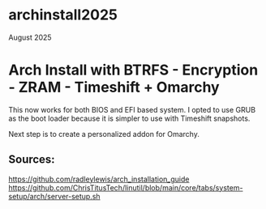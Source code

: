 # archinstall2025

August 2025

# Arch Install with BTRFS - Encryption - ZRAM - Timeshift + Omarchy

This now works for both BIOS and EFI based system.
I opted to use GRUB as the boot loader because it is simpler to use with Timeshift snapshots.

Next step is to create a personalized addon for Omarchy.

## Sources:
https://github.com/radleylewis/arch_installation_guide
https://github.com/ChrisTitusTech/linutil/blob/main/core/tabs/system-setup/arch/server-setup.sh
